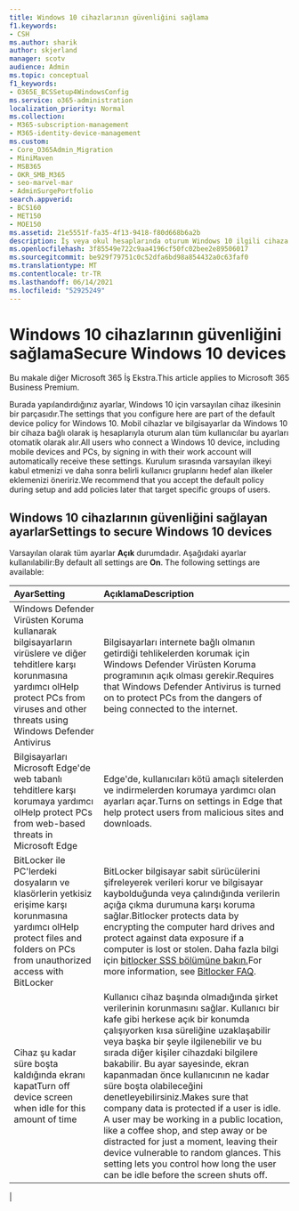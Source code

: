 ```yaml
---
title: Windows 10 cihazlarının güvenliğini sağlama
f1.keywords:
- CSH
ms.author: sharik
author: skjerland
manager: scotv
audience: Admin
ms.topic: conceptual
f1_keywords:
- O365E_BCSSetup4WindowsConfig
ms.service: o365-administration
localization_priority: Normal
ms.collection:
- M365-subscription-management
- M365-identity-device-management
ms.custom:
- Core_O365Admin_Migration
- MiniMaven
- MSB365
- OKR_SMB_M365
- seo-marvel-mar
- AdminSurgePortfolio
search.appverid:
- BCS160
- MET150
- MOE150
ms.assetid: 21e5551f-fa35-4f13-9418-f80d668b6a2b
description: İş veya okul hesaplarında oturum Windows 10 ilgili cihaza varsayılan cihaz ilkesi ayarlarını yapılandırma hakkında bilgi edinebilirsiniz.
ms.openlocfilehash: 3f85549e722c9aa4196cf50fc02bee2e89506017
ms.sourcegitcommit: be929f79751c0c52dfa6bd98a854432a0c63faf0
ms.translationtype: MT
ms.contentlocale: tr-TR
ms.lasthandoff: 06/14/2021
ms.locfileid: "52925249"
---
```

# <a name="secure-windows-10-devices"></a><span data-ttu-id="4e16d-103">Windows 10 cihazlarının güvenliğini sağlama</span><span class="sxs-lookup"><span data-stu-id="4e16d-103">Secure Windows 10 devices</span></span>

<span data-ttu-id="4e16d-104">Bu makale diğer Microsoft 365 İş Ekstra.</span><span class="sxs-lookup"><span data-stu-id="4e16d-104">This article applies to Microsoft 365 Business Premium.</span></span>

<span data-ttu-id="4e16d-105">Burada yapılandırdığınız ayarlar, Windows 10 için varsayılan cihaz ilkesinin bir parçasıdır.</span><span class="sxs-lookup"><span data-stu-id="4e16d-105">The settings that you configure here are part of the default device policy for Windows 10.</span></span> <span data-ttu-id="4e16d-106">Mobil cihazlar ve bilgisayarlar da Windows 10 bir cihaza bağlı olarak iş hesaplarıyla oturum alan tüm kullanıcılar bu ayarları otomatik olarak alır.</span><span class="sxs-lookup"><span data-stu-id="4e16d-106">All users who connect a Windows 10 device, including mobile devices and PCs, by signing in with their work account will automatically receive these settings.</span></span> <span data-ttu-id="4e16d-107">Kurulum sırasında varsayılan ilkeyi kabul etmenizi ve daha sonra belirli kullanıcı gruplarını hedef alan ilkeler eklemenizi öneririz.</span><span class="sxs-lookup"><span data-stu-id="4e16d-107">We recommend that you accept the default policy during setup and add policies later that target specific groups of users.</span></span>
  
## <a name="settings-to-secure-windows-10-devices"></a><span data-ttu-id="4e16d-108">Windows 10 cihazlarının güvenliğini sağlayan ayarlar</span><span class="sxs-lookup"><span data-stu-id="4e16d-108">Settings to secure Windows 10 devices</span></span>

<span data-ttu-id="4e16d-p102">Varsayılan olarak tüm ayarlar **Açık** durumdadır. Aşağıdaki ayarlar kullanılabilir:</span><span class="sxs-lookup"><span data-stu-id="4e16d-p102">By default all settings are **On**. The following settings are available:</span></span>
  


|<span data-ttu-id="4e16d-111">Ayar</span><span class="sxs-lookup"><span data-stu-id="4e16d-111">Setting</span></span>  <br/> |<span data-ttu-id="4e16d-112">Açıklama</span><span class="sxs-lookup"><span data-stu-id="4e16d-112">Description</span></span>  <br/> |
|:-----|:-----|
|<span data-ttu-id="4e16d-113">Windows Defender Virüsten Koruma kullanarak bilgisayarların virüslere ve diğer tehditlere karşı korunmasına yardımcı ol</span><span class="sxs-lookup"><span data-stu-id="4e16d-113">Help protect PCs from viruses and other threats using Windows Defender Antivirus</span></span>  <br/> |<span data-ttu-id="4e16d-114">Bilgisayarları internete bağlı olmanın getirdiği tehlikelerden korumak için Windows Defender Virüsten Koruma programının açık olması gerekir.</span><span class="sxs-lookup"><span data-stu-id="4e16d-114">Requires that Windows Defender Antivirus is turned on to protect PCs from the dangers of being connected to the internet.</span></span>  <br/> |
|<span data-ttu-id="4e16d-115">Bilgisayarları Microsoft Edge'de web tabanlı tehditlere karşı korumaya yardımcı ol</span><span class="sxs-lookup"><span data-stu-id="4e16d-115">Help protect PCs from web-based threats in Microsoft Edge</span></span>  <br/> |<span data-ttu-id="4e16d-116">Edge'de, kullanıcıları kötü amaçlı sitelerden ve indirmelerden korumaya yardımcı olan ayarları açar.</span><span class="sxs-lookup"><span data-stu-id="4e16d-116">Turns on settings in Edge that help protect users from malicious sites and downloads.</span></span>  <br/> |
|<span data-ttu-id="4e16d-117">BitLocker ile PC'lerdeki dosyaların ve klasörlerin yetkisiz erişime karşı korunmasına yardımcı ol</span><span class="sxs-lookup"><span data-stu-id="4e16d-117">Help protect files and folders on PCs from unauthorized access with BitLocker</span></span>  <br/> |<span data-ttu-id="4e16d-118">BitLocker bilgisayar sabit sürücülerini şifreleyerek verileri korur ve bilgisayar kaybolduğunda veya çalındığında verilerin açığa çıkma durumuna karşı koruma sağlar.</span><span class="sxs-lookup"><span data-stu-id="4e16d-118">Bitlocker protects data by encrypting the computer hard drives and protect against data exposure if a computer is lost or stolen.</span></span> <span data-ttu-id="4e16d-119">Daha fazla bilgi için [bitlocker SSS bölümüne bakın.](/windows/security/information-protection/bitlocker/bitlocker-frequently-asked-questions)</span><span class="sxs-lookup"><span data-stu-id="4e16d-119">For more information, see [Bitlocker FAQ](/windows/security/information-protection/bitlocker/bitlocker-frequently-asked-questions).</span></span>  <br/> |
|<span data-ttu-id="4e16d-120">Cihaz şu kadar süre boşta kaldığında ekranı kapat</span><span class="sxs-lookup"><span data-stu-id="4e16d-120">Turn off device screen when idle for this amount of time</span></span>  <br/> |<span data-ttu-id="4e16d-p104">Kullanıcı cihaz başında olmadığında şirket verilerinin korunmasını sağlar. Kullanıcı bir kafe gibi herkese açık bir konumda çalışıyorken kısa süreliğine uzaklaşabilir veya başka bir şeyle ilgilenebilir ve bu sırada diğer kişiler cihazdaki bilgilere bakabilir. Bu ayar sayesinde, ekran kapanmadan önce kullanıcının ne kadar süre boşta olabileceğini denetleyebilirsiniz.</span><span class="sxs-lookup"><span data-stu-id="4e16d-p104">Makes sure that company data is protected if a user is idle. A user may be working in a public location, like a coffee shop, and step away or be distracted for just a moment, leaving their device vulnerable to random glances. This setting lets you control how long the user can be idle before the screen shuts off.</span></span>  <br/> |
|
